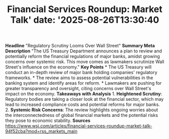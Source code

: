 ﻿---
title: "Financial Services Roundup: Market Talk'
date: '2025-08-26T13:30:40"
category: "Markets"
summary: ""
slug: "financial services roundup market talk"
source_urls:
  - "https://www.wsj.com/articles/financial-services-roundup-market-talk-94f52cba?mod=rss_markets_main"
seo:
  title: "Financial Services Roundup: Market Talk | Hash n Hedge'
  description: '"
  keywords: ["news", "markets", "brief"]
---
**Headline** "Regulatory Scrutiny Looms Over Wall Street"  **Summary Meta Description** "The US Treasury Department announces a plan to review and potentially reform the financial regulations of major banks, amidst growing concerns over systemic risk. This move comes as lawmakers scrutinize Wall Street's influence on the economy."  **Key Points**  * The US Treasury will conduct an in-depth review of major bank holding companies' regulatory frameworks. * The review aims to assess potential vulnerabilities in the banking system and identify areas for reform. * Lawmakers are pushing for greater transparency and oversight, citing concerns over Wall Street's impact on the economy.  **Takeaways with Analysis**  1. **Heightened Scrutiny**: Regulatory bodies are taking a closer look at the financial sector, which may lead to increased compliance costs and potential reforms for major banks. 2. **Systemic Risk Concerns**: The review highlights ongoing worries about the interconnectedness of global financial markets and the potential risks they pose to economic stability.  **Sources** https://www.wsj.com/articles/financial-services-roundup-market-talk-94f52cba?mod=rss_markets_main 
